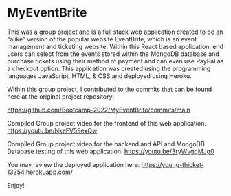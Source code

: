 # MyEventBrite

This was a group project and is a full stack web application created to be an “alike” version of the popular website EventBrite, which is an event management and ticketing website. Within this React based application, end users can select from the events stored within the MongoDB database and purchase tickets using their method of payment and can even use PayPal as a checkout option. This application was created using the programming languages JavaScript, HTML, & CSS and deployed using Heroku. 

Within this group project, I contributed to the commits that can be found here at the original project repository:

https://github.com/Bootcamp-2022/MyEventBrite/commits/main
 

Compiled Group project video for the frontend of this web application.
https://youtu.be/NkeFV59exQw

Compiled Group project video for the backend and API and MongoDB Database testing of this web application.
https://youtu.be/3ryWvgqMJg0


You may review the deployed application here: https://young-thicket-13354.herokuapp.com/

Enjoy!
